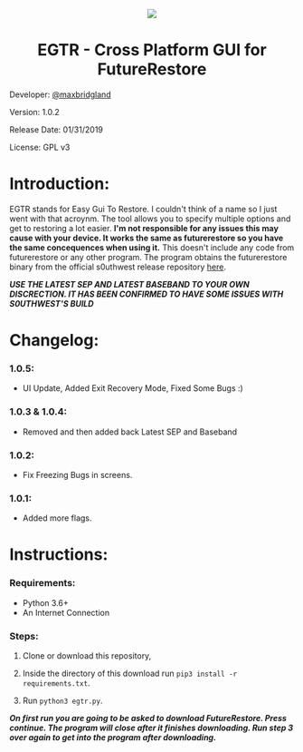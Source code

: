 <p align='center'>
  <a href=''><img src="https://i.imgur.com/gsvlbJx.png"></a>
  <h1 align='center'>EGTR - Cross Platform GUI for FutureRestore</h1>
</p>

Developer: [@maxbridgland](https://twitter.com/maxbridgland)

Version: 1.0.2

Release Date: 01/31/2019

License: GPL v3

# Introduction:

EGTR stands for Easy Gui To Restore. I couldn't think of a name so I just went with that acroynm. The tool allows you to specify multiple options and get to restoring a lot easier. **I'm not responsible for any issues this may cause with your device. It works the same as futurerestore so you have the same concequences when using it.** This doesn't include any code from futurerestore or any other program. The program obtains the futurerestore binary from the official s0uthwest release repository [here](https://github.com/s0uthwest/futurerestore/releases).

***USE THE LATEST SEP AND LATEST BASEBAND TO YOUR OWN DISCRECTION. IT HAS BEEN CONFIRMED TO HAVE SOME ISSUES WITH S0UTHWEST'S BUILD***

# Changelog:

### 1.0.5:

- UI Update, Added Exit Recovery Mode, Fixed Some Bugs :)

### 1.0.3 & 1.0.4:

- Removed and then added back Latest SEP and Baseband

### 1.0.2:

- Fix Freezing Bugs in screens.

### 1.0.1:

- Added more flags.


# Instructions:

### Requirements:

- Python 3.6+
- An Internet Connection

### Steps:

1. Clone or download this repository,

2. Inside the directory of this download run `pip3 install -r requirements.txt`.

3. Run `python3 egtr.py`.

***On first run you are going to be asked to download FutureRestore. Press continue. The program will close after it finishes downloading. Run step 3 over again to get into the program after downloading.***
